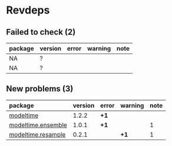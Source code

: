 # Revdeps

## Failed to check (2)

|package |version |error |warning |note |
|:-------|:-------|:-----|:-------|:----|
|NA      |?       |      |        |     |
|NA      |?       |      |        |     |

## New problems (3)

|package            |version |error  |warning |note |
|:------------------|:-------|:------|:-------|:----|
|[modeltime](problems.md#modeltime)|1.2.2   |__+1__ |        |     |
|[modeltime.ensemble](problems.md#modeltimeensemble)|1.0.1   |__+1__ |        |1    |
|[modeltime.resample](problems.md#modeltimeresample)|0.2.1   |       |__+1__  |1    |

